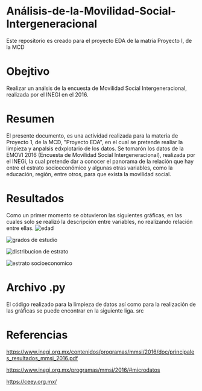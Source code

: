 # Análisis-de-la-Movilidad-Social-Intergeneracional
Este repositorio es creado para el proyecto EDA de la matria Proyecto I, de la MCD 
# Obejtivo 
Realizar un análsis de la encuesta de Movilidad Social Intergeneracional, realizada por el INEGI en el 2016. 
# Resumen 
El presente documento, es una actividad realizada para la materia de Proyecto 1, de la MCD, "Proyecto EDA", en el cual se pretende realiar la limpieza y anpalsis edxplotario de los datos. 
Se tomarón los datos de la EMOVI 2016 (Encuesta de Movilidad Social Intergeneracional), realizada por el INEGi, la cual pretende dar a conocer el panorama de la relación que hay entre el estrato socioeconómico y algunas otras variables, como la educación, región, entre otros, para que exista la movilidad social. 
# Resultados 
Como un primer momento se obtuvieron las siguientes gráficas, en las cuales solo se realizó la descripción entre variables, no realizando relación entre ellas. 
![edad](https://github.com/ReynaViviana/An-lsis-de-la-Movilidad-Social-Intergeneracional/assets/128557812/a66213f4-168f-4e0d-ab80-cbeb0a3d5788)

![grados de estudio](https://github.com/ReynaViviana/An-lsis-de-la-Movilidad-Social-Intergeneracional/assets/128557812/d9b58765-30da-40cc-be84-95889fdab845)

![distribucion de estrato](https://github.com/ReynaViviana/An-lsis-de-la-Movilidad-Social-Intergeneracional/assets/128557812/c763003f-055d-401d-8aab-44bd282a785e)

![estrato socioeconomico](https://github.com/ReynaViviana/An-lsis-de-la-Movilidad-Social-Intergeneracional/assets/128557812/f0f1ec8a-3f58-4653-bbca-6a093a6a120f)

# Archivo .py 

El código realizado para la limpieza de datos así como para la realización de las gráficas se puede encontrar en la siguiente liga. src

# Referencias 

https://www.inegi.org.mx/contenidos/programas/mmsi/2016/doc/principales_resultados_mmsi_2016.pdf


https://www.inegi.org.mx/programas/mmsi/2016/#microdatos

https://ceey.org.mx/



